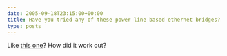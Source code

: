 ```yaml
---
date: 2005-09-18T23:15:00+00:00
title: Have you tried any of these power line based ethernet bridges?
type: posts
---
```

Like [this one](https://www.compusa.com/products/product_info.asp?product_code=315808&#038;pfp=cat3)? How did it work out?
